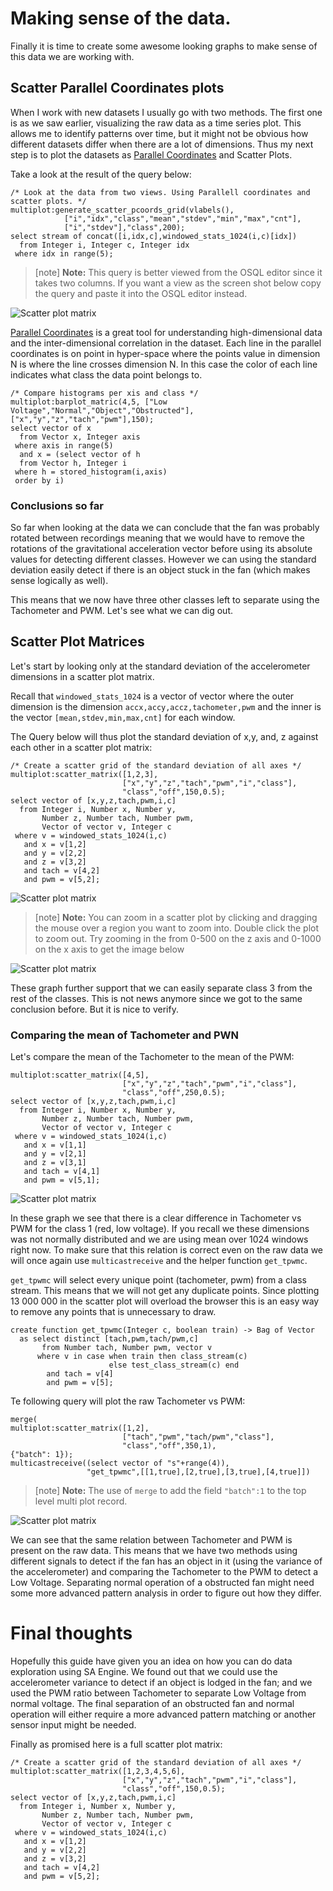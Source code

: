 # Making sense of the data.

Finally it is time to create some awesome looking graphs to make sense of this data we are working with.

## Scatter Parallel Coordinates plots

When I work with new datasets I usually go with two methods. The first one is as we saw earlier, visualizing the raw data as a time series plot. This allows me to identify patterns over time, but it might not be obvious how different datasets differ when there are a lot of dimensions. Thus my next step is to  plot the datasets as [Parallel Coordinates](https://en.wikipedia.org/wiki/Parallel_coordinates) and Scatter Plots.

Take a look at the result of the query below:

```LIVE {"vis":"automatic"}
/* Look at the data from two views. Using Parallell coordinates and scatter plots. */
multiplot:generate_scatter_pcoords_grid(vlabels(),
            ["i","idx","class","mean","stdev","min","max","cnt"],
            ["i","stdev"],"class",200);
select stream of concat([i,idx,c],windowed_stats_1024(i,c)[idx])
  from Integer i, Integer c, Integer idx
 where idx in range(5);
```

> [note] **Note:** This query is better viewed from the OSQL editor since it takes two columns. If you want a view as the screen shot below copy the query and paste it into the OSQL editor instead.

![Scatter plot matrix](https://s3.eu-north-1.amazonaws.com/assets.streamanalyze.com/stat_analysis/pcoords_scatter.png)

[Parallel Coordinates](https://en.wikipedia.org/wiki/Parallel_coordinates)  is a great tool for understanding high-dimensional data and the inter-dimensional correlation in the dataset. Each line in the parallel coordinates is on point in hyper-space where the points value in dimension N is where the line crosses dimension N. In this case the color of each line indicates what class the data point belongs to.

```LIVE
/* Compare histograms per xis and class */
multiplot:barplot_matric(4,5, ["Low Voltage","Normal","Object","Obstructed"],["x","y","z","tach","pwm"],150);
select vector of x
  from Vector x, Integer axis
 where axis in range(5)
  and x = (select vector of h
  from Vector h, Integer i
 where h = stored_histogram(i,axis)
 order by i)
```

### Conclusions so far

So far when looking at the data we can conclude that the fan was probably rotated between recordings meaning that we would have to remove the rotations of the gravitational acceleration vector before using its absolute values for detecting different classes. However we can using the standard deviation easily detect if there is an object stuck in the fan (which makes sense logically as well).

This means that we now have three other classes left to separate using the Tachometer and PWM. Let's see what we can dig out.

## Scatter Plot Matrices

Let's start by looking only at the standard deviation of the accelerometer dimensions in a scatter plot matrix.

Recall that `windowed_stats_1024` is a vector of vector where the outer dimension is the dimension `accx,accy,accz,tachometer,pwm` and the inner is the vector `[mean,stdev,min,max,cnt]` for each window.

The Query below will thus plot the standard deviation of x,y, and, z against each other in a scatter plot matrix:

```LIVE {"vis":"automatic"}
/* Create a scatter grid of the standard deviation of all axes */
multiplot:scatter_matrix([1,2,3],
                         ["x","y","z","tach","pwm","i","class"],
                         "class","off",150,0.5);
select vector of [x,y,z,tach,pwm,i,c]
  from Integer i, Number x, Number y,
       Number z, Number tach, Number pwm,
       Vector of vector v, Integer c
 where v = windowed_stats_1024(i,c)
   and x = v[1,2]
   and y = v[2,2]
   and z = v[3,2]
   and tach = v[4,2]
   and pwm = v[5,2];
```

![Scatter plot matrix](https://s3.eu-north-1.amazonaws.com/assets.streamanalyze.com/stat_analysis/scatter_matrix_acc.png)

> [note] **Note:** You can zoom in a scatter plot by clicking and dragging the mouse over a region you want to zoom into.  Double click the plot to zoom out. Try zooming in the from 0-500 on the z axis and 0-1000 on the x axis to get the image below

![Scatter plot matrix](https://s3.eu-north-1.amazonaws.com/assets.streamanalyze.com/stat_analysis/scatter_matrix_acc_zoomed.png)

These graph further support that we can easily separate class 3 from the rest of the classes. This is not news anymore since we got to the same conclusion before. But it is nice to verify.

### Comparing the mean of Tachometer and PWN

Let's compare the mean of the Tachometer to the mean of the PWM:

```LIVE {"vis":"automatic"}
multiplot:scatter_matrix([4,5],
                         ["x","y","z","tach","pwm","i","class"],
                         "class","off",250,0.5);
select vector of [x,y,z,tach,pwm,i,c]
  from Integer i, Number x, Number y,
       Number z, Number tach, Number pwm,
       Vector of vector v, Integer c
 where v = windowed_stats_1024(i,c)
   and x = v[1,1]
   and y = v[2,1]
   and z = v[3,1]
   and tach = v[4,1]
   and pwm = v[5,1];
```

![Scatter plot matrix](https://s3.eu-north-1.amazonaws.com/assets.streamanalyze.com/stat_analysis/scatter_matrix_pwm_tach.png)

In these graph we see that there is a clear difference in Tachometer vs PWM for the class 1 (red, low voltage). If  you recall we these dimensions was not normally distributed and we are using mean over 1024 windows right now. To make sure that this relation is correct even on the raw data we will once again use `multicastreceive` and the helper function `get_tpwmc`.

`get_tpwmc` will select every unique point (tachometer, pwm) from a class stream. This means that we will not get any duplicate points. Since plotting 13 000 000 in the scatter plot will overload the browser this is an easy way to remove any points that is unnecessary to draw.

```OSQL
create function get_tpwmc(Integer c, boolean train) -> Bag of Vector                        
  as select distinct [tach,pwm,tach/pwm,c]
       from Number tach, Number pwm, vector v
      where v in case when train then class_stream(c) 
                      else test_class_stream(c) end
        and tach = v[4]
        and pwm = v[5];
```

Te following query will plot the raw Tachometer vs PWM:

```LIVE {"vis":"automatic"}
merge(
multiplot:scatter_matrix([1,2],
                         ["tach","pwm","tach/pwm","class"],
                         "class","off",350,1),
{"batch": 1});
multicastreceive((select vector of "s"+range(4)),
                 "get_tpwmc",[[1,true],[2,true],[3,true],[4,true]])
```

> [note] **Note:**  The use of `merge` to add the field `"batch":1` to the top level multi plot record.

![Scatter plot matrix](https://s3.eu-north-1.amazonaws.com/assets.streamanalyze.com/stat_analysis/scatter_matrix_raw_pwm_tach.png)

We can see that the same relation between Tachometer and PWM is present on the raw data. This means that we have two methods using different signals to detect if the fan has an object in it (using the variance of the accelerometer) and comparing the Tachometer to the PWM to detect a Low Voltage. Separating normal operation of a obstructed fan might need some more advanced pattern analysis in order to figure out how they differ.

# Final thoughts

Hopefully this guide have given you an idea on how you can do data exploration using SA Engine. We found out that we could use the accelerometer variance to detect if an object is lodged in the fan; and we used the PWM ratio between Tachometer to separate Low Voltage from normal voltage. The final separation of an obstructed fan and normal operation will either require a more advanced pattern matching or another sensor input might be needed.

Finally as promised here is a full scatter plot matrix:

```LIVE {"vis":"automatic"}
/* Create a scatter grid of the standard deviation of all axes */
multiplot:scatter_matrix([1,2,3,4,5,6],
                         ["x","y","z","tach","pwm","i","class"],
                         "class","off",150,0.5);
select vector of [x,y,z,tach,pwm,i,c]
  from Integer i, Number x, Number y,
       Number z, Number tach, Number pwm,
       Vector of vector v, Integer c
 where v = windowed_stats_1024(i,c)
   and x = v[1,2]
   and y = v[2,2]
   and z = v[3,2]
   and tach = v[4,2]
   and pwm = v[5,2];
```